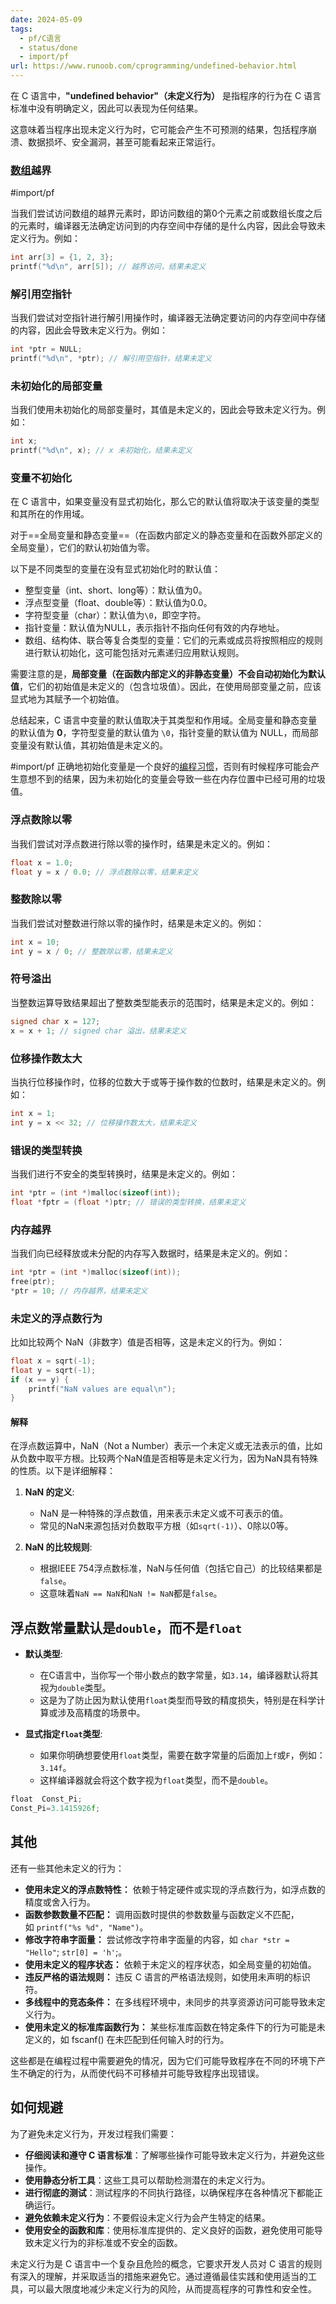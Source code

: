 ```yaml
---
date: 2024-05-09
tags:
  - pf/C语言
  - status/done
  - import/pf
url: https://www.runoob.com/cprogramming/undefined-behavior.html
---
```


在 C 语言中，**"undefined behavior"（未定义行为）** 是指程序的行为在 C 语言标准中没有明确定义，因此可以表现为任何结果。

这意味着当程序出现未定义行为时，它可能会产生不可预测的结果，包括程序崩溃、数据损坏、安全漏洞，甚至可能看起来正常运行。

### [数组](../数组.md)越界

#import/pf

当我们尝试访问数组的越界元素时，即访问数组的第0个元素之前或数组长度之后的元素时，编译器无法确定访问到的内存空间中存储的是什么内容，因此会导致未定义行为。例如：

```c
int arr[3] = {1, 2, 3};
printf("%d\n", arr[5]); // 越界访问，结果未定义
```

### 解引用空指针

当我们尝试对空指针进行解引用操作时，编译器无法确定要访问的内存空间中存储的内容，因此会导致未定义行为。例如：

```c
int *ptr = NULL;
printf("%d\n", *ptr); // 解引用空指针，结果未定义
```

### 未初始化的局部变量

当我们使用未初始化的局部变量时，其值是未定义的，因此会导致未定义行为。例如：

```c
int x;
printf("%d\n", x); // x 未初始化，结果未定义
```

### 变量不初始化

在 C 语言中，如果变量没有显式初始化，那么它的默认值将取决于该变量的类型和其所在的作用域。

对于==全局变量和静态变量==（在函数内部定义的静态变量和在函数外部定义的全局变量），它们的默认初始值为零。

以下是不同类型的变量在没有显式初始化时的默认值：

- 整型变量（int、short、long等）：默认值为0。
- 浮点型变量（float、double等）：默认值为0.0。
- 字符型变量（char）：默认值为`\0`，即空字符。
- 指针变量：默认值为NULL，表示指针不指向任何有效的内存地址。
- 数组、结构体、联合等复合类型的变量：它们的元素或成员将按照相应的规则进行默认初始化，这可能包括对元素递归应用默认规则。

需要注意的是，**局部变量（在函数内部定义的非静态变量）不会自动初始化为默认值**，它们的初始值是未定义的（包含垃圾值）。因此，在使用局部变量之前，应该显式地为其赋予一个初始值。

总结起来，C 语言中变量的默认值取决于其类型和作用域。全局变量和静态变量的默认值为 **0**，字符型变量的默认值为 `\0`，指针变量的默认值为 NULL，而局部变量没有默认值，其初始值是未定义的。

#import/pf 正确地初始化变量是一个良好的[编程习惯](其他/编程习惯.md)，否则有时候程序可能会产生意想不到的结果，因为未初始化的变量会导致一些在内存位置中已经可用的垃圾值。

### 浮点数除以零

当我们尝试对浮点数进行除以零的操作时，结果是未定义的。例如：

```c
float x = 1.0;
float y = x / 0.0; // 浮点数除以零，结果未定义
```

### 整数除以零

当我们尝试对整数进行除以零的操作时，结果是未定义的。例如：

```c
int x = 10;
int y = x / 0; // 整数除以零，结果未定义
```

### 符号溢出

当整数运算导致结果超出了整数类型能表示的范围时，结果是未定义的。例如：

```c
signed char x = 127;
x = x + 1; // signed char 溢出，结果未定义
```

### 位移操作数太大

当执行位移操作时，位移的位数大于或等于操作数的位数时，结果是未定义的。例如：

```c
int x = 1;
int y = x << 32; // 位移操作数太大，结果未定义
```

### 错误的类型转换

当我们进行不安全的类型转换时，结果是未定义的。例如：

```c
int *ptr = (int *)malloc(sizeof(int));
float *fptr = (float *)ptr; // 错误的类型转换，结果未定义
```

### 内存越界

当我们向已经释放或未分配的内存写入数据时，结果是未定义的。例如：

```c
int *ptr = (int *)malloc(sizeof(int));
free(ptr);
*ptr = 10; // 内存越界，结果未定义
```

### 未定义的浮点数行为

比如比较两个 NaN（非数字）值是否相等，这是未定义的行为。例如：

```c
float x = sqrt(-1);
float y = sqrt(-1);
if (x == y) {
    printf("NaN values are equal\n");
}
```

#### 解释

在浮点数运算中，NaN（Not a Number）表示一个未定义或无法表示的值，比如从负数中取平方根。比较两个NaN值是否相等是未定义行为，因为NaN具有特殊的性质。以下是详细解释：

1. **NaN 的定义**:
    
    - NaN 是一种特殊的浮点数值，用来表示未定义或不可表示的值。
    - 常见的NaN来源包括对负数取平方根（如`sqrt(-1)`）、0除以0等。
2. **NaN 的比较规则**:
    
    - 根据IEEE 754浮点数标准，NaN与任何值（包括它自己）的比较结果都是`false`。
    - 这意味着`NaN == NaN`和`NaN != NaN`都是`false`。

## 浮点数常量默认是`double`，而不是`float`

- **默认类型**:
    
    - 在C语言中，当你写一个带小数点的数字常量，如`3.14`，编译器默认将其视为`double`类型。
    - 这是为了防止因为默认使用`float`类型而导致的精度损失，特别是在科学计算或涉及高精度的场景中。
- **显式指定`float`类型**:
    
    - 如果你明确想要使用`float`类型，需要在数字常量的后面加上`f`或`F`，例如：`3.14f`。
    - 这样编译器就会将这个数字视为`float`类型，而不是`double`。

```c
float  Const_Pi;
Const_Pi=3.1415926f;
```

## 其他

还有一些其他未定义的行为：

- **使用未定义的浮点数特性：** 依赖于特定硬件或实现的浮点数行为，如浮点数的精度或舍入行为。
- **函数参数数量不匹配：** 调用函数时提供的参数数量与函数定义不匹配，如 `printf("%s %d", "Name")`。
- **修改字符串字面量：** 尝试修改字符串字面量的内容，如 `char *str = "Hello"`; `str[0] = 'h'`;。
- **使用未定义的程序状态：** 依赖于未定义的程序状态，如全局变量的初始值。
- **违反严格的语法规则：** 违反 C 语言的严格语法规则，如使用未声明的标识符。
- **多线程中的竞态条件：** 在多线程环境中，未同步的共享资源访问可能导致未定义行为。
- **使用未定义的标准库函数行为：** 某些标准库函数在特定条件下的行为可能是未定义的，如 fscanf() 在未匹配到任何输入时的行为。

这些都是在编程过程中需要避免的情况，因为它们可能导致程序在不同的环境下产生不确定的行为，从而使代码不可移植并可能导致程序出现错误。

## 如何规避

为了避免未定义行为，开发过程我们需要：

- **仔细阅读和遵守 C 语言标准**：了解哪些操作可能导致未定义行为，并避免这些操作。
- **使用静态分析工具**：这些工具可以帮助检测潜在的未定义行为。
- **进行彻底的测试**：测试程序的不同执行路径，以确保程序在各种情况下都能正确运行。
- **避免依赖未定义行为**：不要假设未定义行为会产生特定的结果。
- **使用安全的函数和库**：使用标准库提供的、定义良好的函数，避免使用可能导致未定义行为的非标准或不安全的函数。

未定义行为是 C 语言中一个复杂且危险的概念，它要求开发人员对 C 语言的规则有深入的理解，并采取适当的措施来避免它。通过遵循最佳实践和使用适当的工具，可以最大限度地减少未定义行为的风险，从而提高程序的可靠性和安全性。
